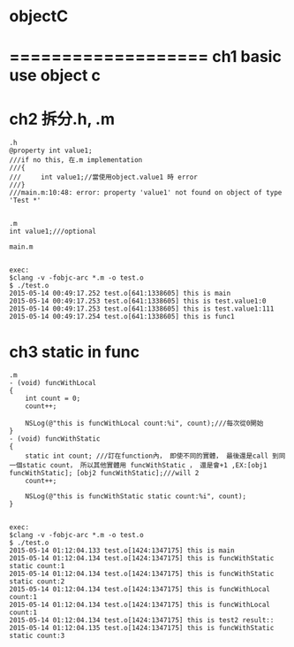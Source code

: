 # objectC
===================
ch1 basic use object c
==================
ch2 拆分.h, .m
==================
    .h
    @property int value1;
    ///if no this, 在.m implementation 
    ///{
    ///     int value1;//當使用object.value1 時 error 
    ///}
    ///main.m:10:48: error: property 'value1' not found on object of type 'Test *'
   

    .m
    int value1;///optional
    
    main.m
    
    
    exec:
    $clang -v -fobjc-arc *.m -o test.o
    $ ./test.o
    2015-05-14 00:49:17.252 test.o[641:1338605] this is main
    2015-05-14 00:49:17.253 test.o[641:1338605] this is test.value1:0
    2015-05-14 00:49:17.253 test.o[641:1338605] this is test.value1:111
    2015-05-14 00:49:17.254 test.o[641:1338605] this is func1
ch3 static in func
==================
    .m
    - (void) funcWithLocal
    {
        int count = 0;
        count++;
    
        NSLog(@"this is funcWithLocal count:%i", count);///每次從0開始
    }
    - (void) funcWithStatic
    {
        static int count; ///訂在function內， 即使不同的實體， 最後還是call 到同一個static count， 所以其他實體用 funcWithStatic ， 還是會+1 ,EX:[obj1 funcWithStatic]; [obj2 funcWithStatic];///will 2
        count++;
    
        NSLog(@"this is funcWithStatic static count:%i", count);
    }

   
    exec:
    $clang -v -fobjc-arc *.m -o test.o
    $ ./test.o
    2015-05-14 01:12:04.133 test.o[1424:1347175] this is main
    2015-05-14 01:12:04.134 test.o[1424:1347175] this is funcWithStatic static count:1
    2015-05-14 01:12:04.134 test.o[1424:1347175] this is funcWithStatic static count:2
    2015-05-14 01:12:04.134 test.o[1424:1347175] this is funcWithLocal count:1
    2015-05-14 01:12:04.134 test.o[1424:1347175] this is funcWithLocal count:1
    2015-05-14 01:12:04.134 test.o[1424:1347175] this is test2 result::
    2015-05-14 01:12:04.135 test.o[1424:1347175] this is funcWithStatic static count:3

